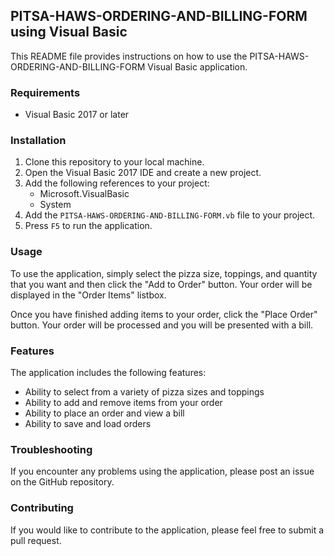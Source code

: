 ## PITSA-HAWS-ORDERING-AND-BILLING-FORM using Visual Basic

This README file provides instructions on how to use the PITSA-HAWS-ORDERING-AND-BILLING-FORM Visual Basic application.

### Requirements

* Visual Basic 2017 or later

### Installation

1. Clone this repository to your local machine.
2. Open the Visual Basic 2017 IDE and create a new project.
3. Add the following references to your project:
    * Microsoft.VisualBasic
    * System
4. Add the `PITSA-HAWS-ORDERING-AND-BILLING-FORM.vb` file to your project.
5. Press `F5` to run the application.

### Usage

To use the application, simply select the pizza size, toppings, and quantity that you want and then click the "Add to Order" button. Your order will be displayed in the "Order Items" listbox.

Once you have finished adding items to your order, click the "Place Order" button. Your order will be processed and you will be presented with a bill.

### Features

The application includes the following features:

* Ability to select from a variety of pizza sizes and toppings
* Ability to add and remove items from your order
* Ability to place an order and view a bill
* Ability to save and load orders

### Troubleshooting

If you encounter any problems using the application, please post an issue on the GitHub repository.

### Contributing

If you would like to contribute to the application, please feel free to submit a pull request.
